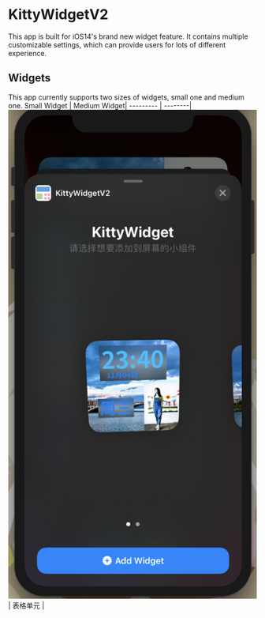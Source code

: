 # KittyWidgetV2
This app is built for iOS14's brand new widget feature. It contains multiple customizable settings, which can provide users for lots of different experience.
## Widgets
This app currently supports two sizes of widgets, small one and medium one.
Small Widget  | Medium Widget|
--------- | --------|
![Small Widget](ReadMeImages/smallwidget.png "Small Widget")  | 表格单元 |
